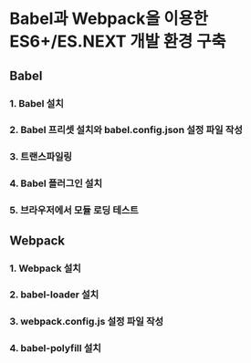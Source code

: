 # Babel과 Webpack을 이용한 ES6+/ES.NEXT 개발 환경 구축

## Babel

### 1. Babel 설치

### 2. Babel 프리셋 설치와 babel.config.json 설정 파일 작성

### 3. 트랜스파일링

### 4. Babel 플러그인 설치

### 5. 브라우저에서 모듈 로딩 테스트

## Webpack

### 1. Webpack 설치

### 2. babel-loader 설치

### 3. webpack.config.js 설정 파일 작성

### 4. babel-polyfill 설치